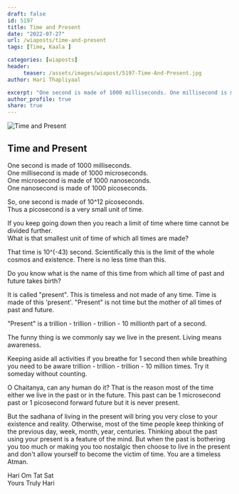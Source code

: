 ```yaml
---
draft: false
id: 5197 
title: Time and Present
date: "2022-07-27"
url: /wiaposts/time-and-present
tags: [Time, Kaala ]    

categories: [wiaposts] 
header:
     teaser: /assets/images/wiapost/5197-Time-And-Present.jpg
author: Hari Thapliyaal 

excerpt: "One second is made of 1000 milliseconds. One millisecond is made of 1000 microseconds. One microsecond is made of 1000 nanoseconds. One nanosecond is made of 1000 picoseconds. So, one second is made of 10^12 picoseconds. Thus a picosecond is"
author_profile: true 
share: true 
---
```

![Time and Present](/assets/images/wiapost/5197-Time-And-Present.jpg)      
    
## Time and Present      
    
One second is made of 1000 milliseconds.    
One millisecond is made of 1000 microseconds.    
One microsecond is made of 1000 nanoseconds.    
One nanosecond is made of 1000 picoseconds.    
     
So, one second is made of 10^12 picoseconds.    
Thus a picosecond is a very small unit of time.    
     
If you keep going down then you reach a limit of time where time cannot be divided further.    
What is that smallest unit of time of which all times are made?    
     
That time is 10^(-43) second. Scientifically this is the limit of the whole cosmos and existence. There is no less time than this.    
     
Do you know what is the name of this time from which all time of past and future takes birth?    
     
It is called "present". This is timeless and not made of any time. Time is made of this 'present'. "Present" is not time but the mother of all times of past and future.    
     
"Present" is a trillion - trillion - trillion - 10 millionth part of a second.    
     
The funny thing is we commonly say we live in the present. Living means awareness.    
     
Keeping aside all activities if you breathe for 1 second then while breathing you need to be aware trillion - trillion - trillion - 10 million times. Try it someday without counting.    
     
O Chaitanya, can any human do it? That is the reason most of the time either we live in the past or in the future. This past can be 1 microsecond past or 1 picosecond forward future but it is never present.    
     
But the sadhana of living in the present will bring you very close to your existence and reality. Otherwise, most of the time people keep thinking of the previous day, week, month, year, centuries. Thinking about the past using your present is a feature of the mind. But when the past is bothering you too much or making you too nostalgic then choose to live in the present and don't allow yourself to become the victim of time. You are a timeless Atman.    
     
Hari Om Tat Sat    
Yours Truly Hari    
